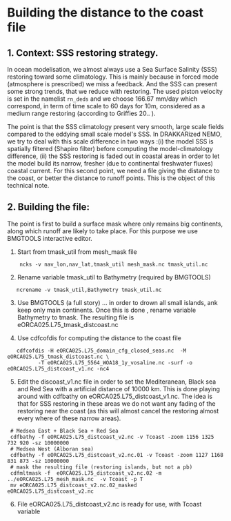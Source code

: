 # Building the distance to the coast file
## 1. Context: SSS restoring strategy.
In  ocean modelisation, we almost always use a Sea Surface Salinity (SSS) restoring toward some climatology. This is mainly because in forced mode (atmosphere
is prescribed) we miss a feedback. And the SSS can present some strong trends, that we reduce with restoring.  The used piston velocity  is set in the 
namelist `rn_deds` and we choose 166.67 mm/day which correspond, in term of time scale to 60 days for 10m, considered as a medium range restoring (according 
to Griffies 20.. ).  

The point is that the SSS climatology present very smooth, large scale fields compared to the eddying small scale model's SSS. 
In DRAKKARized NEMO, we try to deal with this scale difference in two ways :(i) the model SSS is spatially filtered (Shapiro filter) before computing the 
model-climatology difference, (ii) the SSS restoring is faded out in coastal areas in order to let the model build its narrow, fresher (due to continental freshwater
fluxes) coastal current.  For this second point, we need a file giving the distance to the coast, or better the distance to runoff points. This is the object of this
technical note.

## 2. Building the file:
  The point is first to build a surface mask where only remains big continents, along which runoff are likely to take place.
For this purpose we use BMGTOOLS interactive editor.

  1. Start from tmask_util from mesh_mask file 

```
    ncks -v nav_lon,nav_lat,tmask_util mesh_mask.nc tmask_util.nc
```

  2. Rename variable tmask_util to Bathymetry (required by BMGTOOLS)

```
   ncrename -v tmask_util,Bathymetry tmask_util.nc
```

  3. Use BMGTOOLS (a full story) ... in order to drown all small islands, ank keep only main continents.
   Once this is done , rename variable Bathymetry to tmask. The resulting file is eORCA025.L75_tmask_distcoast.nc 

  4. Use cdfcofdis for computing the distance to the coast file

```
   cdfcofdis -H eORCA025.L75_domain_cfg_closed_seas.nc  -M eORCA025.L75_tmask_distcoast.nc \
          -T eORCA025.L75_5564_WOA18_1y_vosaline.nc -surf -o eORCA025.L75_distcoast_v1.nc -nc4
```

  5. Edit the discoast_v1.nc file in order to set the Mediteranean, Black sea and Red Sea with a artificial distance of 10000 km.
    This is done playing around with cdfbathy on eORCA025.L75_distcoast_v1.nc.  The idea is that for SSS restoring in these areas
we do not want any fading of the restoring near the coast (as this will almost cancel the restoring almost every where of these narrow areas). 


```
 # Medsea East + Black Sea + Red Sea
 cdfbathy -f eORCA025.L75_distcoast_v2.nc -v Tcoast -zoom 1156 1325 732 920 -sz 10000000 
 # Medsea West (Alboran sea)
 cdfbathy -f eORCA025.L75_distcoast_v2.nc.01 -v Tcoast -zoom 1127 1168 831 873 -sz 10000000 
 # mask the resulting file (restoring islands, but not a pb)
 cdfmltmask -f  eORCA025.L75_distcoast_v2.nc.02 -m ../eORCA025.L75_mesh_mask.nc  -v Tcoast -p T 
 mv eORCA025.L75_distcoast_v2.nc.02_masked eORCA025.L75_distcoast_v2.nc

```

  6.  File eORCA025.L75_distcoast_v2.nc is ready for use, with Tcoast variable
